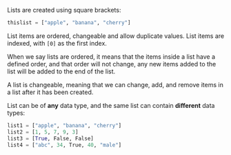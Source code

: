 Lists are created using square brackets:
```python
thislist = ["apple", "banana", "cherry"]
```

List items are ordered, changeable and allow duplicate values. List items are indexed, with `[0]` as the first index.

When we say lists are ordered, it means that the items inside a list have a defined order, and that order will not change, any new items added to the list will be added to the end of the list.

A list is changeable, meaning that we can change, add, and remove items in a list after it has been created. 

List can be of **any** data type, and the same list can contain **different** data types:

```python
list1 = ["apple", "banana", "cherry"]  
list2 = [1, 5, 7, 9, 3]  
list3 = [True, False, False]
list4 = ["abc", 34, True, 40, "male"]
```

